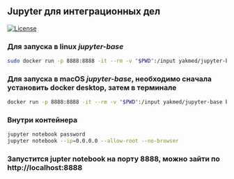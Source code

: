 ## Jupyter для интеграционных дел

[![License](https://img.shields.io/badge/license-MIT-blue.svg)](LICENSE)

### Для запуска в linux *jupyter-base*

```bash
sudo docker run -p 8888:8888 -it --rm -v "$PWD":/input yakmed/jupyter-base bash
```

### Для запуска в macOS *jupyter-base*, необходимо сначала установить docker desktop, затем в терминале

```bash
docker run -p 8888:8888 -it --rm -v "$PWD":/input yakmed/jupyter-base bash
```

### Внутри контейнера

```bash
jupyter notebook password
jupyter notebook --ip=0.0.0.0 --allow-root --no-browser
```

### Запустится jupter notebook на порту 8888, можно зайти по http://localhost:8888